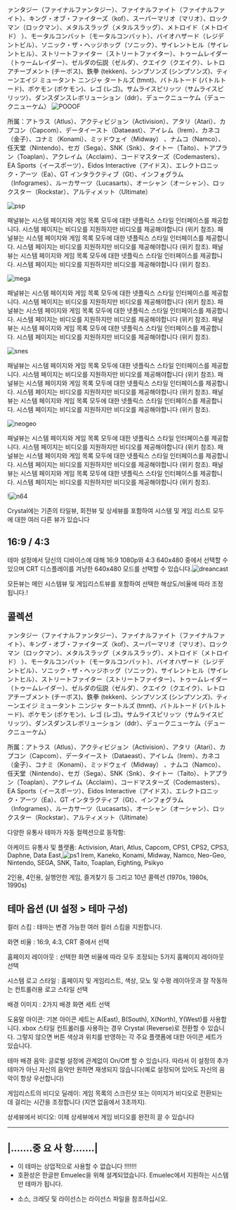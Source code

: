 ァンタジー（ファイナルファンタジー）、ファイナルファイト（ファイナルファイト）、キング・オブ・ファイターズ（kof）、スーパーマリオ（マリオ）、ロックマン（ロックマン）、メタルスラッグ（メタルスラッグ）、メトロイド（メトロイド） ）、モータルコンバット（モータルコンバット）、バイオハザード（レジデントビル）、ソニック・ザ・ヘッジホッグ（ソニック）、サイレントヒル（サイレントヒル）、ストリートファイター（ストリートファイター）、トゥームレイダー（トゥームレイダー）、ゼルダの伝説（ゼルダ）、クエイク（クエイク）、レトロアチーブメント (チーボス)、鉄拳 (tekken)、シンプソンズ (シンプソンズ)、ティーンエイジ ミュータント ニンジャ タートルズ (tmnt)、バトルトード (バトルトード)、ポケモン (ポケモン)、レゴ (レゴ)。サムライスピリッツ（サムライスピリッツ）、ダンスダンスレボリューション（ddr）、デュークニューケム（デュークニューケム）
![POOOF](https://github.com/coreelecemuelec/es-theme-lzgames/assets/130667604/127ad1b1-a10a-4cc8-844e-2891a67db201)

所属：アトラス（Atlus）、アクティビジョン（Activision）、アタリ（Atari）、カプコン（Capcom）、データイースト（Dataeast）、アイレム（Irem）、カネコ（金子）、コナミ（Konami）、ミッドウェイ（Midway） 、ナムコ（Namco）、任天堂（Nintendo）、セガ（Sega）、SNK（Snk）、タイトー（Taito）、トアプラン（Toaplan）、アクレイム（Acclaim）、コードマスターズ（Codemasters）、EA Sports（イースポーツ）、Eidos Interactive（アイドス）、エレクトロニック・アーツ（Ea）、GT インタラクティブ（Gt）、インフォグラム（Infogrames）、ルーカサーツ（Lucasarts）、オーシャン（オーシャン）、ロックスター（Rockstar）、アルティメット（Ultimate）


![psp](https://github.com/coreelecemuelec/es-theme-lzgames/assets/130667604/a9054dd6-78c7-43e0-ad69-190a1f87e6b2)


패널뷰는 시스템 페이지와 게임 목록 모두에 대한 넷플릭스 스타일 인터페이스를 제공합니다. 시스템 페이지는 비디오를 지원하지만 비디오를 제공해야합니다 (위키 참조).
패널뷰는 시스템 페이지와 게임 목록 모두에 대한 넷플릭스 스타일 인터페이스를 제공합니다. 시스템 페이지는 비디오를 지원하지만 비디오를 제공해야합니다 (위키 참조).
패널뷰는 시스템 페이지와 게임 목록 모두에 대한 넷플릭스 스타일 인터페이스를 제공합니다. 시스템 페이지는 비디오를 지원하지만 비디오를 제공해야합니다 (위키 참조).

![mega](https://github.com/coreelecemuelec/es-theme-lzgames/assets/130667604/432db174-4a22-4d33-8f01-bd21b686a3a2)


패널뷰는 시스템 페이지와 게임 목록 모두에 대한 넷플릭스 스타일 인터페이스를 제공합니다. 시스템 페이지는 비디오를 지원하지만 비디오를 제공해야합니다 (위키 참조).
패널뷰는 시스템 페이지와 게임 목록 모두에 대한 넷플릭스 스타일 인터페이스를 제공합니다. 시스템 페이지는 비디오를 지원하지만 비디오를 제공해야합니다 (위키 참조).
패널뷰는 시스템 페이지와 게임 목록 모두에 대한 넷플릭스 스타일 인터페이스를 제공합니다. 시스템 페이지는 비디오를 지원하지만 비디오를 제공해야합니다 (위키 참조).


![snes](https://github.com/coreelecemuelec/es-theme-lzgames/assets/130667604/d67e6aed-e50c-458f-93e1-b8dfd23ce71d)


패널뷰는 시스템 페이지와 게임 목록 모두에 대한 넷플릭스 스타일 인터페이스를 제공합니다. 시스템 페이지는 비디오를 지원하지만 비디오를 제공해야합니다 (위키 참조).
패널뷰는 시스템 페이지와 게임 목록 모두에 대한 넷플릭스 스타일 인터페이스를 제공합니다. 시스템 페이지는 비디오를 지원하지만 비디오를 제공해야합니다 (위키 참조).
패널뷰는 시스템 페이지와 게임 목록 모두에 대한 넷플릭스 스타일 인터페이스를 제공합니다. 시스템 페이지는 비디오를 지원하지만 비디오를 제공해야합니다 (위키 참조).

![neogeo](https://github.com/coreelecemuelec/es-theme-lzgames/assets/130667604/04cf5f95-d657-4fb6-8b9b-a693353359da)


패널뷰는 시스템 페이지와 게임 목록 모두에 대한 넷플릭스 스타일 인터페이스를 제공합니다. 시스템 페이지는 비디오를 지원하지만 비디오를 제공해야합니다 (위키 참조).
패널뷰는 시스템 페이지와 게임 목록 모두에 대한 넷플릭스 스타일 인터페이스를 제공합니다. 시스템 페이지는 비디오를 지원하지만 비디오를 제공해야합니다 (위키 참조).
패널뷰는 시스템 페이지와 게임 목록 모두에 대한 넷플릭스 스타일 인터페이스를 제공합니다. 시스템 페이지는 비디오를 지원하지만 비디오를 제공해야합니다 (위키 참조).

!![n64](https://github.com/coreelecemuelec/es-theme-lzgames/assets/130667604/12991af1-3f6e-4cee-926c-4a743d7f5e78)


Crystal에는 기존의 타일뷰, 회전뷰 및 상세뷰를 포함하여 시스템 및 게임 리스트 모두에 대한 여러 다른 뷰가 있습니다

## 16:9 / 4:3

테마 설정에서 당신의 디바이스에 대해 16:9 1080p와 4:3 640x480 중에서 선택할 수 있으며 CRT 디스플레이를 겨냥한 640x480 모드를 선택할 수 있습니다.![dreancast](https://github.com/coreelecemuelec/es-theme-lzgames/assets/130667604/1cbacdf2-85e5-446f-8a6b-79c224d0db2a)


모든뷰는 메인 시스템뷰 및 게임리스트뷰를 포함하여 선택한 해상도/비율에 따라 조정됩니다.! 


## 콜렉션

ァンタジー（ファイナルファンタジー）、ファイナルファイト（ファイナルファイト）、キング・オブ・ファイターズ（kof）、スーパーマリオ（マリオ）、ロックマン（ロックマン）、メタルスラッグ（メタルスラッグ）、メトロイド（メトロイド） ）、モータルコンバット（モータルコンバット）、バイオハザード（レジデントビル）、ソニック・ザ・ヘッジホッグ（ソニック）、サイレントヒル（サイレントヒル）、ストリートファイター（ストリートファイター）、トゥームレイダー（トゥームレイダー）、ゼルダの伝説（ゼルダ）、クエイク（クエイク）、レトロアチーブメント (チーボス)、鉄拳 (tekken)、シンプソンズ (シンプソンズ)、ティーンエイジ ミュータント ニンジャ タートルズ (tmnt)、バトルトード (バトルトード)、ポケモン (ポケモン)、レゴ (レゴ)。サムライスピリッツ（サムライスピリッツ）、ダンスダンスレボリューション（ddr）、デュークニューケム（デュークニューケム）

所属：アトラス（Atlus）、アクティビジョン（Activision）、アタリ（Atari）、カプコン（Capcom）、データイースト（Dataeast）、アイレム（Irem）、カネコ（金子）、コナミ（Konami）、ミッドウェイ（Midway） 、ナムコ（Namco）、任天堂（Nintendo）、セガ（Sega）、SNK（Snk）、タイトー（Taito）、トアプラン（Toaplan）、アクレイム（Acclaim）、コードマスターズ（Codemasters）、EA Sports（イースポーツ）、Eidos Interactive（アイドス）、エレクトロニック・アーツ（Ea）、GT インタラクティブ（Gt）、インフォグラム（Infogrames）、ルーカサーツ（Lucasarts）、オーシャン（オーシャン）、ロックスター（Rockstar）、アルティメット（Ultimate）


다양한 유통사 테마가 자동 컬렉션으로 동작함:

아케이드 유통사 및 플랫폼: Activision, Atari, Atlus, Capcom, CPS1, CPS2, CPS3, Daphne, Data East,![ps1](https://github.com/coreelecemuelec/es-theme-lzgames/assets/130667604/d33c5adf-2dc7-40b4-920b-c3a30ccec18d)
 Irem, Kaneko, Konami, Midway, Namco, Neo-Geo, Nintendo, SEGA, SNK, Taito, Toaplan, Eighting, Psikyo

2인용, 4인용, 실행안한 게임, 즐겨찾기 등 그리고 10년 콜렉션 (1970s, 1980s, 1990s)


## 테마 옵션 (UI 설정 > 테마 구성)

컬러 스킴 : 테마는 변경 가능한 여러 컬러 스킴을 지원합니다.

화면 비율 : 16:9, 4:3, CRT 중에서 선택

홈페이지 레이아웃 : 선택한 화면 비율에 따라 모두 조정되는 5가지 홈페이지 레이아웃 선택

시스템 로고 스타일 : 홈페이지 및 게임리스트, 색상, 모노 및 수평 레이아웃과 잘 작동하는 컨트롤러용 로고 스타일 선택

배경 이미지 : 2가지 배경 화면 세트 선택

도움말 아이콘: 기본 아이콘 세트는 A(East), B(South), X(North), Y(West)를 사용합니다. xbox 스타일 컨트롤러를 사용하는 경우 Crystal (Reverse)로 전환할 수 있습니다. 그렇지 않으면 버튼 색상과 위치를 반영하는 각 주요 플랫폼에 대한 아이콘 세트가 있습니다.

테마 배경 음악: 글로벌 설정에 관계없이 On/Off 할 수 있습니다. 따라서 이 설정의 추가 테마가 아닌 자신의 음악만 원하면 재생되지 않습니다(예로 설정되어 있어도 자신의 음악이 항상 우선합니다)

게임리스트의 비디오 딜레이: 게임 목록의 스크린샷 또는 이미지가 비디오로 전환되는 데 걸리는 시간을 조정합니다 (지연 없음에서 3초까지).

상세뷰에서 비디오: 이제 상세뷰에서 게임 비디오를 완전히 끌 수 있습니다

---

## |.......중 요 사 항.......|

* 이 테마는 상업적으로 사용할 수 없습니다 !!!!!!!
* 호환성은 한글판 Emuelec을 위해 설계되었습니다. Emuelec에서 지원하는 시스템만 테마가 됩니다. 


+ 소스, 크레딧 및 라이선스는 라이선스 파일을 참조하십시오.

